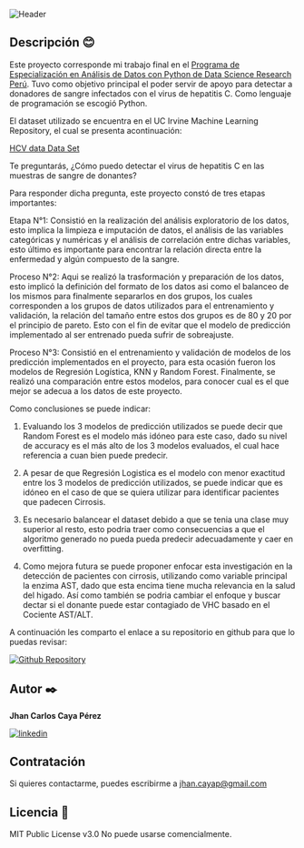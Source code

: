 ![Header](https://user-images.githubusercontent.com/70854575/230533809-f2cb6b9c-459e-4498-a637-6ff79f86f969.jpg "Header")

## Descripción 😊

Este proyecto corresponde mi trabajo final en el [Programa de Especialización en Análisis de Datos con Python de Data Science Research Perú](https://drive.google.com/file/d/1DOwuVodwuh-Ec_fF-qsiCSzIvVybSMgY/view?usp=sharing). Tuvo como objetivo principal el poder servir de apoyo para detectar a donadores de sangre infectados con el virus de hepatitis C. Como lenguaje de programación se escogió Python. 

El dataset utilizado se encuentra en el UC Irvine Machine Learning Repository, el cual se presenta acontinuación: 

[HCV data Data Set](https://archive.ics.uci.edu/ml/datasets/HCV+data) 

Te preguntarás, ¿Cómo puedo detectar el virus de hepatitis C en las muestras de sangre de donantes?

Para responder dicha pregunta, este proyecto constó de tres etapas importantes:

Etapa N°1: Consistió en la realización del análisis exploratorio de los datos, esto implica la limpieza e imputación de datos, el análisis de las variables categóricas y numéricas y el análisis de correlación entre dichas variables, esto último es importante para encontrar la relación directa entre la enfermedad y algún compuesto de la sangre.

Proceso N°2: Aqui se realizó la trasformación y preparación de los datos, esto implicó la definición del formato de los datos asi como el balanceo de los mismos para finalmente separarlos en dos grupos, los cuales corresponden a los grupos de datos utilizados para el entrenamiento y validación, la relación del tamaño entre estos dos grupos es de 80 y 20 por el principio de pareto. Esto con el fin de evitar que el modelo de predicción implementado al ser entrenado pueda sufrir de sobreajuste.

Proceso N°3: Consistió en el entrenamiento y validación de modelos de los predicción implementados en el proyecto, para esta ocasión fueron los modelos de Regresión Logística, KNN y Random Forest. Finalmente, se realizó una comparación entre estos modelos, para conocer cual es el que mejor se adecua a los datos de este proyecto.

Como conclusiones se puede indicar:

1. Evaluando los 3 modelos de predicción utilizados se puede decir que Random Forest es el modelo más idóneo para este caso, dado su nivel de accuracy es el más alto de los 3 modelos evaluados, el cual hace referencia a cuan bien puede predecir.

2. A pesar de que Regresión Logistica es el modelo con menor exactitud entre los 3 modelos de predicción utilizados, se puede indicar que es idóneo en el caso de que se quiera utilizar para identificar pacientes que padecen Cirrosis.

3. Es necesario balancear el dataset debido a que se tenia una clase muy superior al resto, esto podria traer como consecuencias a que el algoritmo generado no pueda pueda predecir adecuadamente y caer en overfitting.

4. Como mejora futura se puede proponer enfocar esta investigación en la detección de pacientes con cirrosis, utilizando como variable principal la enzima AST, dado que esta encima tiene mucha relevancia en la salud del higado. Así como también se podria cambiar el enfoque y buscar dectar si el donante puede estar contagiado de VHC basado en el Cociente AST/ALT.

A continuación les comparto el enlace a su repositorio en github para que lo puedas revisar: 

[![Github Repository](https://img.shields.io/static/v1?label=&message=Github%20Repository&color=000000&style=for-the-badge&logo=github&logoColor=white)](https://github.com/jhancp/Prediccion_de_HCV)

## Autor ✒️
**Jhan Carlos Caya Pérez**

[![linkedin](https://img.shields.io/static/v1?label=&message=linkedin&color=0e76a8&logo=linkedin&logoColor=white&style=for-the-badge)](https://www.linkedin.com/in/jhancp/)

## Contratación
Si quieres contactarme, puedes escribirme a jhan.cayap@gmail.com 

## Licencia 📄
MIT Public License v3.0
No puede usarse comencialmente.
